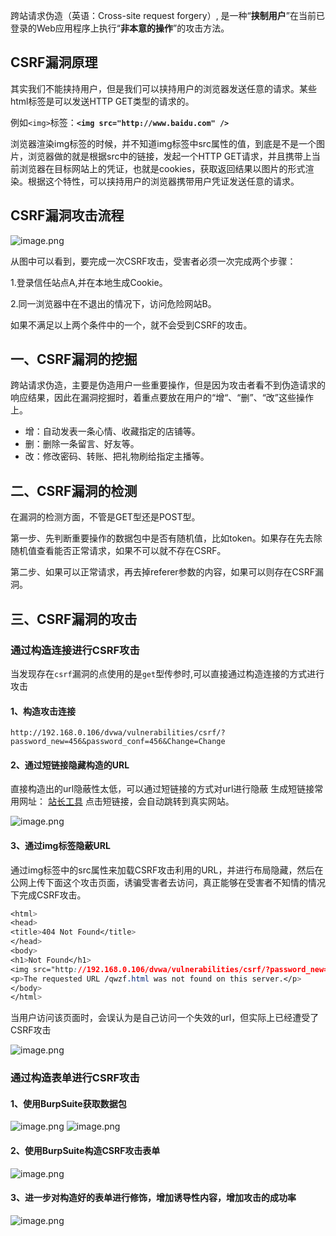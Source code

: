 跨站请求伪造（英语：Cross-site request forgery）, 是一种“**挟制用户**”在当前已登录的Web应用程序上执行“**非本意的操作**”的攻击方法。

## CSRF漏洞原理

其实我们不能挟持用户，但是我们可以挟持用户的浏览器发送任意的请求。某些html标签是可以发送HTTP GET类型的请求的。

例如`<img>`标签：**`<img src="http://www.baidu.com" />`**

浏览器渲染img标签的时候，并不知道img标签中src属性的值，到底是不是一个图片，浏览器做的就是根据src中的链接，发起一个HTTP  GET请求，并且携带上当前浏览器在目标网站上的凭证，也就是cookies，获取返回结果以图片的形式渲染。根据这个特性，可以挟持用户的浏览器携带用户凭证发送任意的请求。

## CSRF漏洞攻击流程

![image.png](http://secevery.oss-cn-beijing.aliyuncs.com/images/article/2021/7/31/1630379686933.png?x-oss-process=style/ImageWaterMark_V1.0)

从图中可以看到，要完成一次CSRF攻击，受害者必须一次完成两个步骤：

1.登录信任站点A,并在本地生成Cookie。

2.同一浏览器中在不退出的情况下，访问危险网站B。

如果不满足以上两个条件中的一个，就不会受到CSRF的攻击。

## 一、CSRF漏洞的挖掘

跨站请求伪造，主要是伪造用户一些重要操作，但是因为攻击者看不到伪造请求的响应结果，因此在漏洞挖掘时，着重点要放在用户的“增“、“删”、“改”这些操作上。

- 增：自动发表一条心情、收藏指定的店铺等。
- 删：删除一条留言、好友等。
- 改：修改密码、转账、把礼物刷给指定主播等。

## 二、CSRF漏洞的检测

在漏洞的检测方面，不管是GET型还是POST型。

第一步、先判断重要操作的数据包中是否有随机值，比如token。如果存在先去除随机值查看能否正常请求，如果不可以就不存在CSRF。

第二步、如果可以正常请求，再去掉referer参数的内容，如果可以则存在CSRF漏洞。

## 三、CSRF漏洞的攻击

### 通过构造连接进行CSRF攻击

当发现存在`csrf`漏洞的点使用的是`get`型传参时,可以直接通过构造连接的方式进行攻击

#### 1、构造攻击连接

```
http://192.168.0.106/dvwa/vulnerabilities/csrf/?password_new=456&password_conf=456&Change=Change
```

#### 2、通过短链接隐藏构造的URL

直接构造出的url隐蔽性太低，可以通过短链接的方式对url进行隐蔽
 生成短链接常用网址：
 [站长工具](https://sechub.com.cn/app/#/index/articleDetails?id=1397452035359739906)
 点击短链接，会自动跳转到真实网站。

![image.png](http://secevery.oss-cn-beijing.aliyuncs.com/images/article/2021/8/1/1630464890909.png?x-oss-process=style/ImageWaterMark_V1.0)

#### 3、通过img标签隐蔽URL

通过img标签中的src属性来加载CSRF攻击利用的URL，并进行布局隐藏，然后在公网上传下面这个攻击页面，诱骗受害者去访问，真正能够在受害者不知情的情况下完成CSRF攻击。

```css
<html>
<head>
<title>404 Not Found</title>
</head>
<body>
<h1>Not Found</h1>
<img src="http://192.168.0.106/dvwa/vulnerabilities/csrf/?password_new=456&password_conf=456&Change=Change"/>
<p>The requested URL /qwzf.html was not found on this server.</p>
</body>
</html>
```

当用户访问该页面时，会误认为是自己访问一个失效的url，但实际上已经遭受了CSRF攻击

![image.png](http://secevery.oss-cn-beijing.aliyuncs.com/images/article/2021/8/1/1630466027850.png?x-oss-process=style/ImageWaterMark_V1.0)

### 通过构造表单进行CSRF攻击

#### 1、使用BurpSuite获取数据包

![image.png](http://secevery.oss-cn-beijing.aliyuncs.com/images/article/2021/8/1/1630461655063.png?x-oss-process=style/ImageWaterMark_V1.0)
 ![image.png](http://secevery.oss-cn-beijing.aliyuncs.com/images/article/2021/8/1/1630461673874.png?x-oss-process=style/ImageWaterMark_V1.0)

#### 2、使用BurpSuite构造CSRF攻击表单

![image.png](http://secevery.oss-cn-beijing.aliyuncs.com/images/article/2021/8/1/1630461733607.png?x-oss-process=style/ImageWaterMark_V1.0)

#### 3、进一步对构造好的表单进行修饰，增加诱导性内容，增加攻击的成功率

![image.png](http://secevery.oss-cn-beijing.aliyuncs.com/images/article/2021/7/31/1630400742548.png?x-oss-process=style/ImageWaterMark_V1.0)